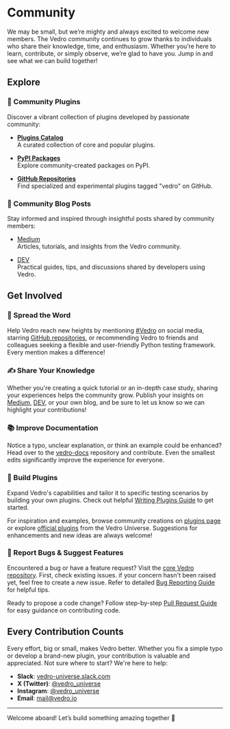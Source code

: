 # Community

We may be small, but we’re mighty and always excited to welcome new members. The Vedro community continues to grow thanks to individuals who share their knowledge, time, and enthusiasm. Whether you’re here to learn, contribute, or simply observe, we’re glad to have you. Jump in and see what we can build together!

## Explore

### 🔌 Community Plugins

Discover a vibrant collection of plugins developed by passionate community:
- **[Plugins Catalog](https://vedro.io/plugins)**  
  A curated collection of core and popular plugins.

- **[PyPI Packages](https://pypi.org/search/?q=vedro)**  
  Explore community-created packages on PyPI.

- **[GitHub Repositories](https://github.com/topics/vedro)**  
  Find specialized and experimental plugins tagged "vedro" on GitHub.

### 📖 Community Blog Posts

Stay informed and inspired through insightful posts shared by community members:
- [Medium](https://medium.com/tag/vedro)  
  Articles, tutorials, and insights from the Vedro community.

- [DEV](https://dev.to/t/vedro)  
  Practical guides, tips, and discussions shared by developers using Vedro.

## Get Involved

### 🌟 Spread the Word

Help Vedro reach new heights by mentioning [#Vedro](https://x.com/hashtag/Vedro?src=hashtag_click&f=live) on social media, starring [GitHub repositories](https://github.com/vedro-universe), or recommending Vedro to friends and colleagues seeking a flexible and user-friendly Python testing framework. Every mention makes a difference!

### ✍️ Share Your Knowledge

Whether you're creating a quick tutorial or an in-depth case study, sharing your experiences helps the community grow. Publish your insights on [Medium](https://medium.com/tag/vedro), [DEV](https://dev.to/t/vedro), or your own blog, and be sure to let us know so we can highlight your contributions!

### 📚 Improve Documentation

Notice a typo, unclear explanation, or think an example could be enhanced? Head over to the [vedro-docs](https://github.com/vedro-universe/vedro-docs) repository and contribute. Even the smallest edits significantly improve the experience for everyone.

### 🧩 Build Plugins

Expand Vedro's capabilities and tailor it to specific testing scenarios by building your own plugins. Check out helpful [Writing Plugins Guide](https://vedro.io/docs/guides/writing-plugins) to get started.

For inspiration and examples, browse community creations on [plugins page](https://vedro.io/plugins) or explore [official plugins](https://github.com/search?q=topic%3Avedro-plugin+org%3Avedro-universe&type=Repositories) from the Vedro Universe. Suggestions for enhancements and new ideas are always welcome!

### 💬 Report Bugs & Suggest Features

Encountered a bug or have a feature request? Visit the [core Vedro repository](https://github.com/vedro-universe/vedro). First, check existing issues. if your concern hasn't been raised yet, feel free to create a new issue. Refer to detailed [Bug Reporting Guide](https://github.com/vedro-universe/.github/blob/main/BUG_REPORTING_GUIDE.md) for helpful tips.

Ready to propose a code change? Follow step-by-step [Pull Request Guide](https://github.com/vedro-universe/.github/blob/main/PULL_REQUEST_GUIDE.md) for easy guidance on contributing code.

## Every Contribution Counts

Every effort, big or small, makes Vedro better. Whether you fix a simple typo or develop a brand-new plugin, your contribution is valuable and appreciated. Not sure where to start? We're here to help:

- **Slack**: [vedro-universe.slack.com](https://slack.vedro.io)
- **X (Twitter)**: [@vedro_universe](https://x.com/vedro_universe)
- **Instagram**: [@vedro_universe](https://www.instagram.com/vedro_universe/)
- **Email**: [mail@vedro.io](mailto:mail@vedro.io)

---

Welcome aboard! Let’s build something amazing together 🚀
